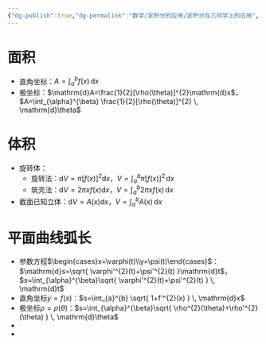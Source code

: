 ```yaml
---
{"dg-publish":true,"dg-permalink":"数学/定积分的应用/定积分在几何学上的应用","permalink":"/数学/定积分的应用/定积分在几何学上的应用/","dgHomeLink":true,"dgPassFrontmatter":false}
---
```



# 面积
- 直角坐标：$A=\int_{a}^{b} f(x) \, \mathrm{d}x$
- 极坐标：$\mathrm{d}A=\frac{1}{2}[\rho(\theta)]^{2}\mathrm{d}x$，$A=\int_{\alpha}^{\beta} \frac{1}{2}[\rho(\theta)]^{2}  \, \mathrm{d}\theta$

# 体积
- 旋转体：
	- 旋转法：$\mathrm{d}V=\pi[f(x)]^{2}\mathrm{d}x$，$V=\int_{a}^{b} \pi[f(x)]^{2} \, \mathrm{d}x$
	- 筑壳法：$\mathrm{d}V=2\pi xf(x)\mathrm{d}x$，$V=\int_{a}^{b} 2\pi xf(x)\, \mathrm{d}x$
- 截面已知立体：$\mathrm{d}V=A(x)\mathrm{d}x$，$V=\int_{a}^{b} A(x) \, \mathrm{d}x$

# 平面曲线弧长
- 参数方程$\begin{cases}x=\varphi(t)\\y=\psi(t)\end{cases}$：$\mathrm{d}s=\sqrt{ \varphi'^{2}(t)+\psi'^{2}(t) }\mathrm{d}t$，$s=\int_{\alpha}^{\beta}\sqrt{ \varphi'^{2}(t)+\psi'^{2}(t) }  \, \mathrm{d}t$
- 直角坐标$y=f(x)$：$s=\int_{a}^{b} \sqrt{ 1+f'^{2}(x) } \, \mathrm{d}x$
- 极坐标$\rho=\rho(\theta)$：$s=\int_{\alpha}^{\beta}\sqrt{ \rho^{2}(\theta)+\rho'^{2}(\theta) }  \, \mathrm{d}\theta$
- 
- 
